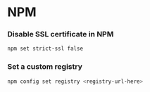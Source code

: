 # NPM

### Disable SSL certificate in NPM
```bash
npm set strict-ssl false
```

### Set a custom registry
```bash
npm config set registry <registry-url-here>
```
